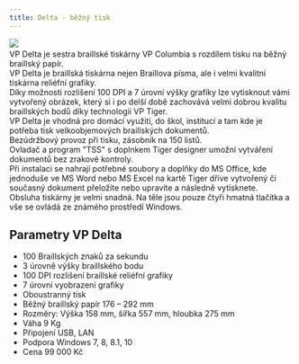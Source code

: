 ```yaml
---
title: Delta - běžný tisk
---
```


[![](/soubory/Delta.jpg)](/soubory/Delta.jpg)    
VP Delta je sestra braillské tiskárny VP Columbia s rozdílem tisku na běžný braillský papír.  
VP Delta je braillská tiskárna nejen Braillova písma, ale i velmi kvalitní tiskárna reliéfní grafiky.  
Díky možnosti rozlišení 100 DPI a 7 úrovní výšky grafiky lze vytisknout vámi vytvořený obrázek, který si i po delší době zachovává velmi dobrou kvalitu braillských bodů díky technologii VP Tiger.  
VP Delta je vhodná pro domácí využití, do škol, institucí a tam kde je potřeba tisk velkoobjemových braillských dokumentů.  
Bezúdržbový provoz při tisku, zásobník na 150 listů.  
Ovladač a program "TSS" s doplnkem Tiger designer umožní vytváření dokumentů bez zrakové kontroly.  
Při instalaci se nahrají potřebné soubory a doplňky do MS Office, kde jednoduše ve MS Word nebo MS Excel na kartě Tiger dříve vytvořený či současný dokument přeložíte nebo upravíte a následně vytisknete.  
Obsluha tiskárny je velmi snadná. Na těle jsou pouze čtyři hmatná tlačítka a vše se ovládá ze známého prostředí Windows.  
  

## Parametry VP Delta

  
- 100 Braillských znaků za sekundu  
- 3 úrovně výšky braillského bodu  
- 100 DPI rozlišení braillské reliéfní grafiky  
- 7 úrovní vyobrazení grafiky  
- Oboustranný tisk  
- Běžný braillský papír 176 – 292 mm  
- Rozměry: Výška 158 mm, šířka 557 mm, hloubka 275 mm  
- Váha 9 Kg  
- Připojení USB, LAN  
- Podpora Windows 7, 8, 8.1, 10  
- Cena 99 000 Kč